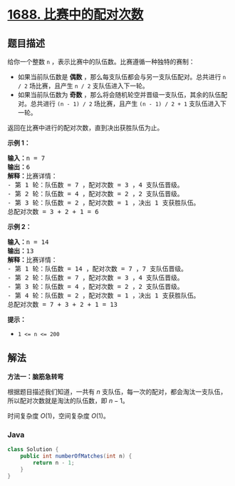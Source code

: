# [1688. 比赛中的配对次数](https://leetcode.cn/problems/count-of-matches-in-tournament)

## 题目描述

<p>给你一个整数 <code>n</code> ，表示比赛中的队伍数。比赛遵循一种独特的赛制：</p>

<ul>
	<li>如果当前队伍数是 <strong>偶数</strong> ，那么每支队伍都会与另一支队伍配对。总共进行 <code>n / 2</code> 场比赛，且产生 <code>n / 2</code> 支队伍进入下一轮。</li>
	<li>如果当前队伍数为 <strong>奇数</strong> ，那么将会随机轮空并晋级一支队伍，其余的队伍配对。总共进行 <code>(n - 1) / 2</code> 场比赛，且产生 <code>(n - 1) / 2 + 1</code> 支队伍进入下一轮。</li>
</ul>

<p>返回在比赛中进行的配对次数，直到决出获胜队伍为止。</p>



<p><strong>示例 1：</strong></p>

<pre><strong>输入：</strong>n = 7
<strong>输出：</strong>6
<strong>解释：</strong>比赛详情：
- 第 1 轮：队伍数 = 7 ，配对次数 = 3 ，4 支队伍晋级。
- 第 2 轮：队伍数 = 4 ，配对次数 = 2 ，2 支队伍晋级。
- 第 3 轮：队伍数 = 2 ，配对次数 = 1 ，决出 1 支获胜队伍。
总配对次数 = 3 + 2 + 1 = 6
</pre>

<p><strong>示例 2：</strong></p>

<pre><strong>输入：</strong>n = 14
<strong>输出：</strong>13
<strong>解释：</strong>比赛详情：
- 第 1 轮：队伍数 = 14 ，配对次数 = 7 ，7 支队伍晋级。
- 第 2 轮：队伍数 = 7 ，配对次数 = 3 ，4 支队伍晋级。 
- 第 3 轮：队伍数 = 4 ，配对次数 = 2 ，2 支队伍晋级。
- 第 4 轮：队伍数 = 2 ，配对次数 = 1 ，决出 1 支获胜队伍。
总配对次数 = 7 + 3 + 2 + 1 = 13
</pre>



<p><strong>提示：</strong></p>

<ul>
	<li><code>1 &lt;= n &lt;= 200</code></li>
</ul>

## 解法

**方法一：脑筋急转弯**

根据题目描述我们知道，一共有 $n$ 支队伍，每一次的配对，都会淘汰一支队伍，所以配对次数就是淘汰的队伍数，即 $n - 1$。

时间复杂度 $O(1)$，空间复杂度 $O(1)$。

### **Java**

```java
class Solution {
    public int numberOfMatches(int n) {
        return n - 1;
    }
}
```
